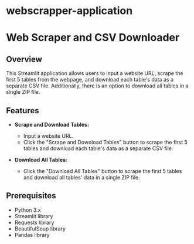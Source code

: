 # webscrapper-application

# Web Scraper and CSV Downloader

## Overview
This Streamlit application allows users to input a website URL, scrape the first 5 tables from the webpage, and download each table's data as a separate CSV file. Additionally, there is an option to download all tables in a single ZIP file.

## Features
- **Scrape and Download Tables:**
  - Input a website URL.
  - Click the "Scrape and Download Tables" button to scrape the first 5 tables and download each table's data as a separate CSV file.

- **Download All Tables:**
  - Click the "Download All Tables" button to scrape the first 5 tables and download all tables' data in a single ZIP file.

## Prerequisites
- Python 3.x
- Streamlit library
- Requests library
- BeautifulSoup library
- Pandas library

